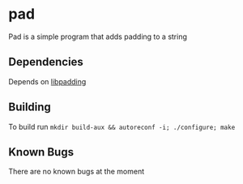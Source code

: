 # pad

Pad is a simple program that adds padding to a string

## Dependencies

Depends on [libpadding](https://github.com/z0gg3r/padding)

## Building

To build run ```mkdir build-aux && autoreconf -i; ./configure; make```

## Known Bugs

There are no known bugs at the moment
